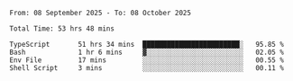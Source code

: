 <!--START_SECTION:waka-->

```abap
From: 08 September 2025 - To: 08 October 2025

Total Time: 53 hrs 48 mins

TypeScript       51 hrs 34 mins  ████████████████████████░   95.85 %
Bash             1 hr 6 mins     ▓░░░░░░░░░░░░░░░░░░░░░░░░   02.05 %
Env File         17 mins         ░░░░░░░░░░░░░░░░░░░░░░░░░   00.55 %
Shell Script     3 mins          ░░░░░░░░░░░░░░░░░░░░░░░░░   00.11 %
```

<!--END_SECTION:waka-->
